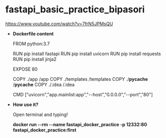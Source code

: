 # fastapi_basic_practice_bipasori
https://www.youtube.com/watch?v=7frN5JPMsQU

* **Dockerfile content**

  FROM python:3.7

  RUN pip install fastapi
  RUN pip install uvicorn
  RUN pip install requests
  RUN pip install jinja2

  EXPOSE 80

  COPY ./app /app
  COPY ./templates /templates
  COPY ./__pycache__ /__pycache__
  COPY ./.idea /.idea

  CMD ["uvicorn","app.mainlist:app","--host","0.0.0.0","--port","80"]
  

* **How use it?**

  Open terminal and typing!
  
  **docker run --rm --name fastapi_docker_practice -p 12332:80 fastapi_docker_practice:first**

